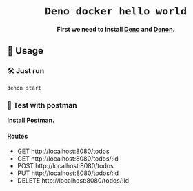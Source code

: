 <div align="center">

  <h1><code>Deno docker hello world</code></h1>

  <strong>First we need to install 
  <a href="https://deno.land/">Deno</a> and <a href="https://deno.land/x/denon">Denon</a>.</strong>
</div>

## 🚴 Usage

### 🛠️ Just run  

```
denon start
```

### 🔬 Test with postman

  <strong>Install
  <a href="https://www.postman.com/downloads/">Postman</a>.</strong>

#### Routes

- GET http://localhost:8080/todos
- GET http://localhost:8080/todos/:id
- POST http://localhost:8080/todos
- PUT http://localhost:8080/todos/:id
- DELETE http://localhost:8080/todos/:id